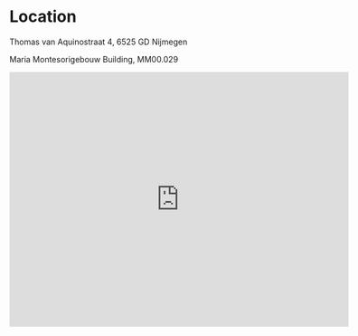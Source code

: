 
# Location
Thomas van Aquinostraat 4, 6525 GD Nijmegen

Maria Montesorigebouw Building, MM00.029


<iframe 
  src="https://www.google.com/maps/embed?pb=!1m18!1m12!1m3!1d1506.676227085201!2d5.861644065862548!3d51.818462299870305!2m3!1f0!2f0!3f0!3m2!1i1024!2i768!4f13.1!3m3!1m2!1s0x47c709b1fa7f7b8b%3A0xcf086326102b45e1!2sMaria%20Montessorigebouw!5e1!3m2!1sen!2snl!4v1750056906216!5m2!1sen!2snl" 
  width="600" 
  height="450" 
  style="border:0;" 
  allowfullscreen="" 
  loading="lazy" 
  referrerpolicy="no-referrer-when-downgrade">
</iframe>

